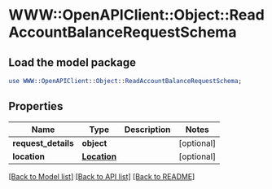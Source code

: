 # WWW::OpenAPIClient::Object::ReadAccountBalanceRequestSchema

## Load the model package
```perl
use WWW::OpenAPIClient::Object::ReadAccountBalanceRequestSchema;
```

## Properties
Name | Type | Description | Notes
------------ | ------------- | ------------- | -------------
**request_details** | **object** |  | [optional] 
**location** | [**Location**](Location.md) |  | [optional] 

[[Back to Model list]](../README.md#documentation-for-models) [[Back to API list]](../README.md#documentation-for-api-endpoints) [[Back to README]](../README.md)


